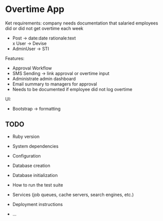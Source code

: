 # Overtime App

Ket requirements: company needs documentation that salaried employees did or did not get overtime each week

- Post -> date:date rationale:text  
x User -> Devise  
- AdminUser -> STI  

Features:  
- Approval Workflow  
- SMS Sending -> link approval or overtime input  
- Administrate admin dashboard  
- Email summary to managers for approval  
- Needs to be documented if employee did not log overtime  

UI:
- Bootstrap -> formatting


## TODO

* Ruby version

* System dependencies

* Configuration

* Database creation

* Database initialization

* How to run the test suite

* Services (job queues, cache servers, search engines, etc.)

* Deployment instructions

* ...
